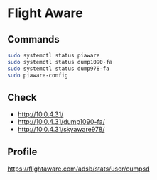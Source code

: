 # Flight Aware

## Commands

```bash
sudo systemctl status piaware  
sudo systemctl status dump1090-fa  
sudo systemctl status dump978-fa 
sudo piaware-config
```

## Check

* http://10.0.4.31/
* http://10.0.4.31/dump1090-fa/
* http://10.0.4.31/skyaware978/

## Profile

https://flightaware.com/adsb/stats/user/cumpsd
